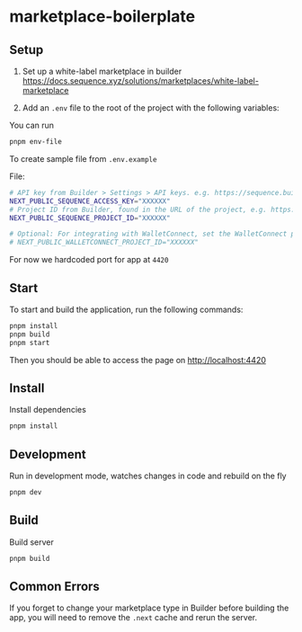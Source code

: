 # marketplace-boilerplate

## Setup

1. Set up a white-label marketplace in builder https://docs.sequence.xyz/solutions/marketplaces/white-label-marketplace

2. Add an `.env` file to the root of the project with the following variables:

You can run

```sh
pnpm env-file
```

To create sample file from `.env.example`

File:

```sh
# API key from Builder > Settings > API keys. e.g. https://sequence.build/project/{PROJECT_ID}/settings/apikeys
NEXT_PUBLIC_SEQUENCE_ACCESS_KEY="XXXXXX"
# Project ID from Builder, found in the URL of the project, e.g. https://sequence.build/project/{PROJECT_ID}
NEXT_PUBLIC_SEQUENCE_PROJECT_ID="XXXXXX"

# Optional: For integrating with WalletConnect, set the WalletConnect project ID
# NEXT_PUBLIC_WALLETCONNECT_PROJECT_ID="XXXXXX"
```

For now we hardcoded port for app at `4420`

## Start

To start and build the application, run the following commands:

```sh
pnpm install
pnpm build
pnpm start
```

Then you should be able to access the page on [http://localhost:4420](http://localhost:4420)

## Install

Install dependencies

```sh
pnpm install
```

## Development

Run in development mode, watches changes in code and rebuild on the fly

```sh
pnpm dev
```

## Build

Build server

```sh
pnpm build
```

## Common Errors

If you forget to change your marketplace type in Builder before building the app, you will need to remove the `.next` cache and rerun the server.
